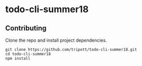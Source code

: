# todo-cli-summer18

## Contributing

Clone the repo and install project dependencies.

```
git clone https://github.com/tripott/todo-cli-summer18.git
cd todo-cli-summer18
npm install
```
